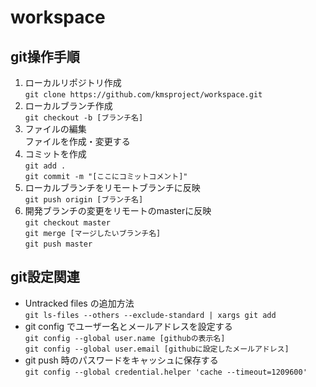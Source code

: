 # workspace

## git操作手順  
1. ローカルリポジトリ作成  
	`git clone https://github.com/kmsproject/workspace.git`  
1. ローカルブランチ作成  
	`git checkout -b [ブランチ名]`  
1. ファイルの編集  
	ファイルを作成・変更する  
1. コミットを作成  
	`git add .`  
	`git commit -m "[ここにコミットコメント]"`   
1. ローカルブランチをリモートブランチに反映  
	`git push origin [ブランチ名]`  
1. 開発ブランチの変更をリモートのmasterに反映  
	`git checkout master`  
	`git merge [マージしたいブランチ名]`  
	`git push master`  
  
## git設定関連  
- Untracked files の追加方法  
	`git ls-files --others --exclude-standard | xargs git add`  
- git config でユーザー名とメールアドレスを設定する  
	`git config --global user.name [githubの表示名]`  
	`git config --global user.email [githubに設定したメールアドレス]`  
- git push 時のパスワードをキャッシュに保存する  
	`git config --global credential.helper 'cache --timeout=1209600'`  
